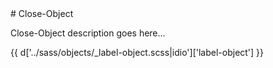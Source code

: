 <section class="copy">
# Close-Object
<p class="lead">Close-Object description goes here...</p>
{{ d['../sass/objects/_label-object.scss|idio']['label-object'] }}

</section>

